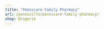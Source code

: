 ```yaml
---
title: "Pennscare Family Pharmacy"
url: /pennsville/pennscare-family-pharmacy/
shop: Drogerie
---
```


